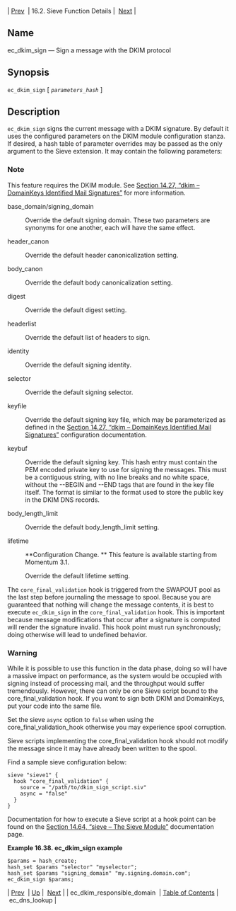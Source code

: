 | [Prev](sieve.ref.ec_dkim_responsible_domain)  | 16.2. Sieve Function Details |  [Next](sieve.ref.ec_dns_lookup) |

<a name="sieve.ref.ec_dkim_sign"></a>
## Name

ec_dkim_sign — Sign a message with the DKIM protocol

## Synopsis

`ec_dkim_sign` [ *`parameters_hash`* ]

<a name="idp29433072"></a>
## Description

`ec_dkim_sign` signs the current message with a DKIM signature. By default it uses the configured parameters on the DKIM module configuration stanza. If desired, a hash table of parameter overrides may be passed as the only argument to the Sieve extension. It may contain the following parameters:

### Note

This feature requires the DKIM module. See [Section 14.27, “dkim – DomainKeys Identified Mail Signatures”](modules.dkim "14.27. dkim – DomainKeys Identified Mail Signatures") for more information.

<dl class="variablelist">

<dt>base_domain/signing_domain</dt>

<dd>

Override the default signing domain. These two parameters are synonyms for one another, each will have the same effect.

</dd>

<dt>header_canon</dt>

<dd>

Override the default header canonicalization setting.

</dd>

<dt>body_canon</dt>

<dd>

Override the default body canonicalization setting.

</dd>

<dt>digest</dt>

<dd>

Override the default digest setting.

</dd>

<dt>headerlist</dt>

<dd>

Override the default list of headers to sign.

</dd>

<dt>identity</dt>

<dd>

Override the default signing identity.

</dd>

<dt>selector</dt>

<dd>

Override the default signing selector.

</dd>

<dt>keyfile</dt>

<dd>

Override the default signing key file, which may be parameterized as defined in the [Section 14.27, “dkim – DomainKeys Identified Mail Signatures”](modules.dkim "14.27. dkim – DomainKeys Identified Mail Signatures") configuration documentation.

</dd>

<dt>keybuf</dt>

<dd>

Override the default signing key. This hash entry must contain the PEM encoded private key to use for signing the messages. This must be a contiguous string, with no line breaks and no white space, without the --BEGIN and --END tags that are found in the key file itself. The format is similar to the format used to store the public key in the DKIM DNS records.

</dd>

<dt>body_length_limit</dt>

<dd>

Override the default body_length_limit setting.

</dd>

<dt>lifetime</dt>

<dd>

**Configuration Change. ** This feature is available starting from Momentum 3.1.

Override the default lifetime setting.

</dd>

</dl>

The `core_final_validation` hook is triggered from the SWAPOUT pool as the last step before journaling the message to spool. Because you are guaranteed that nothing will change the message contents, it is best to execute `ec_dkim_sign` in the `core_final_validation` hook. This is important because message modifications that occur after a signature is computed will render the signature invalid. This hook point must run synchronously; doing otherwise will lead to undefined behavior.

### Warning

While it is possible to use this function in the data phase, doing so will have a massive impact on performance, as the system would be occupied with signing instead of processing mail, and the throughput would suffer tremendously. However, there can only be one Sieve script bound to the core_final_validation hook. If you want to sign both DKIM and DomainKeys, put your code into the same file.

Set the sieve `async` option to `false` when using the core_final_validation_hook otherwise you may experience spool corruption.

Sieve scripts implementing the core_final_validation hook should not modify the message since it may have already been written to the spool.

Find a sample sieve configuration below:

```
sieve "sieve1" {
  hook "core_final_validation" {
    source = "/path/to/dkim_sign_script.siv"
    async = "false"
  }
}
```

Documentation for how to execute a Sieve script at a hook point can be found on the [Section 14.64, “sieve – The Sieve Module”](modules.sieve "14.64. sieve – The Sieve Module") documentation page.

<a name="example.ec_dkim_sign"></a>

**Example 16.38. ec_dkim_sign example**

```
$params = hash_create;
hash_set $params "selector" "myselector";
hash_set $params "signing_domain" "my.signing.domain.com";
ec_dkim_sign $params;
```

| [Prev](sieve.ref.ec_dkim_responsible_domain)  | [Up](sieve.ref.files) |  [Next](sieve.ref.ec_dns_lookup) |
| ec_dkim_responsible_domain  | [Table of Contents](index) |  ec_dns_lookup |
